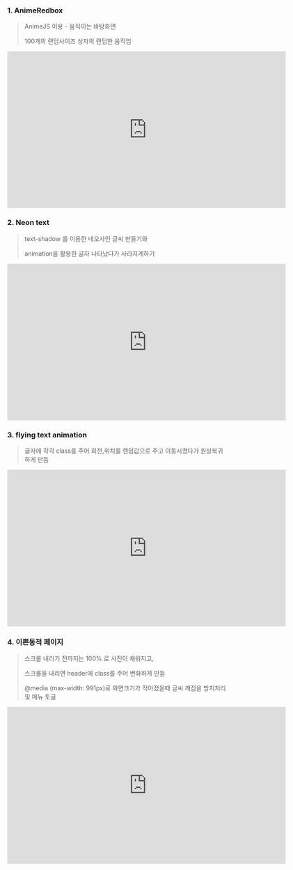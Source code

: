 ### 1. AnimeRedbox

> AnimeJS 이용 - 움직이는 바탕화면
>
> 100개의 랜덤사이즈 상자의 랜덤한 움직임


<iframe width="640" height="360" src="https://youtu.be/Hef6f6X1GAE" frameborder="0" gesture="media" allowfullscreen=""></iframe>




### 2.  Neon text

> text-shadow 를 이용한 네오사인 글씨 만들기와
>
> animation을 활용한 글자 나타났다가 사라지게하기

<iframe width="640" height="360" src="https://youtu.be/718j5Tcw9n4" frameborder="0" gesture="media" allowfullscreen=""></iframe>

### 3. flying text animation

> 글자에 각각 class를 주어 회전,위치를 랜덤값으로 주고 이동시켰다가 원상복귀하게 만듬

<iframe width="640" height="360" src="https://youtu.be/98rAWlLw42Y" frameborder="0" gesture="media" allowfullscreen=""></iframe>




### 4. 이쁜동적 페이지

> 스크롤 내리기 전까지는 100% 로 사진이 채워지고,
>
> 스크롤을 내리면 header에 class를 주어 변화하게 만듬
>
> @media (max-width: 991px)로 화면크기가 작아졌을때 글씨 깨짐을 방지처리 및 메뉴 토글

<iframe width="640" height="360" src="https://youtu.be/H5rQSLfr1R8" frameborder="0" gesture="media" allowfullscreen=""></iframe>
